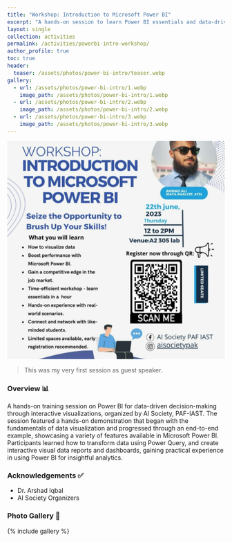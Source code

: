```yaml
---
title: "Workshop: Introduction to Microsoft Power BI"
excerpt: "A hands-on session to learn Power BI essentials and data-driven decision making skills."
layout: single
collection: activities
permalink: /activities/powerbi-intro-workshop/
author_profile: true
toc: true
header:
  teaser: /assets/photos/power-bi-intro/teaser.webp
gallery:
  - url: /assets/photos/power-bi-intro/1.webp
    image_path: /assets/photos/power-bi-intro/1.webp
  - url: /assets/photos/power-bi-intro/2.webp
    image_path: /assets/photos/power-bi-intro/2.webp
  - url: /assets/photos/power-bi-intro/3.webp
    image_path: /assets/photos/power-bi-intro/3.webp
---
```


![Power BI Workshop Flyer](/assets/photos/power-bi-intro/flyer.jpg)

> This was my very first session as guest speaker.

### Overview 📊

A hands-on training session on Power BI for data-driven decision-making through interactive visualizations, organized by AI Society, PAF-IAST. The session featured a hands-on demonstration that began with the fundamentals of data visualization and progressed through an end-to-end example, showcasing a variety of features available in Microsoft Power BI. Participants learned how to transform data using Power Query, and create interactive visual data reports and dashboards, gaining practical experience in using Power BI for insightful analytics.

### Acknowledgements ✅
- Dr. Arshad Iqbal
- AI Society Organizers

### Photo Gallery 📸
{% include gallery %}